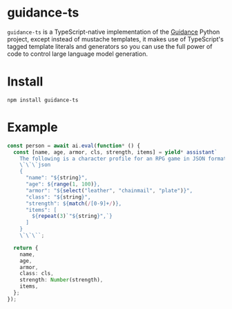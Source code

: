 # guidance-ts

`guidance-ts` is a TypeScript-native implementation of the [Guidance](https://github.com/guidance-ai/guidance) Python project, except instead of mustache templates, it makes use of TypeScript's tagged template literals and generators so you can use the full power of code to control large language model generation.

# Install
```
npm install guidance-ts
```

# Example
```ts
const person = await ai.eval(function* () {
  const [name, age, armor, cls, strength, items] = yield* assistant`
    The following is a character profile for an RPG game in JSON format.
    \`\`\`json
    {
      "name": "${string}",
      "age": ${range(1, 100)},
      "armor": "${select("leather", "chainmail", "plate")}",
      "class": "${string}",
      "strength": ${match(/[0-9]+/)},
      "items": [
        ${repeat(3)`"${string}",`}
      ]
    }
    \`\`\``;

  return {
    name,
    age,
    armor,
    class: cls,
    strength: Number(strength),
    items,
  };
});
```
